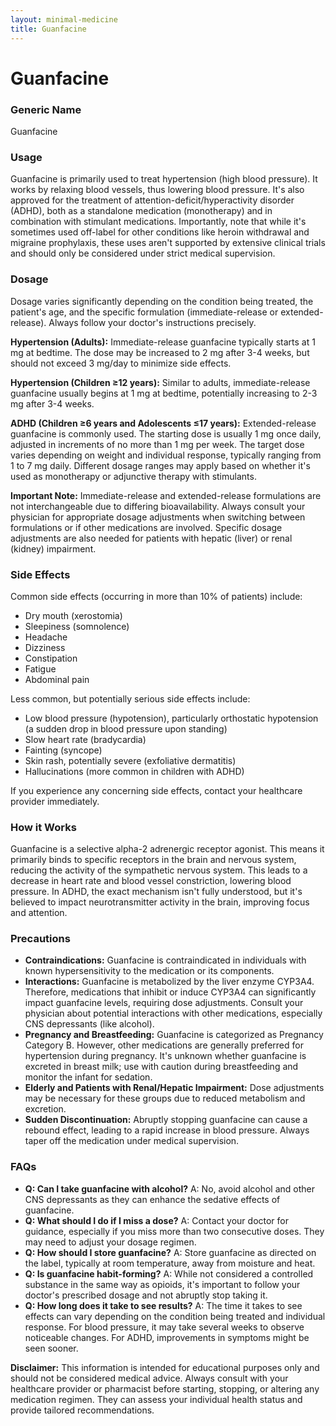```yaml
---
layout: minimal-medicine
title: Guanfacine
---
```


# Guanfacine
### Generic Name
Guanfacine

### Usage
Guanfacine is primarily used to treat hypertension (high blood pressure). It works by relaxing blood vessels, thus lowering blood pressure.  It's also approved for the treatment of attention-deficit/hyperactivity disorder (ADHD), both as a standalone medication (monotherapy) and in combination with stimulant medications.  Importantly, note that while it's sometimes used off-label for other conditions like heroin withdrawal and migraine prophylaxis, these uses aren't supported by extensive clinical trials and should only be considered under strict medical supervision.


### Dosage
Dosage varies significantly depending on the condition being treated, the patient's age, and the specific formulation (immediate-release or extended-release).  Always follow your doctor's instructions precisely.  

**Hypertension (Adults):**  Immediate-release guanfacine typically starts at 1 mg at bedtime.  The dose may be increased to 2 mg after 3-4 weeks, but should not exceed 3 mg/day to minimize side effects.

**Hypertension (Children ≥12 years):** Similar to adults, immediate-release guanfacine usually begins at 1 mg at bedtime, potentially increasing to 2-3 mg after 3-4 weeks.  

**ADHD (Children ≥6 years and Adolescents ≤17 years):**  Extended-release guanfacine is commonly used.  The starting dose is usually 1 mg once daily, adjusted in increments of no more than 1 mg per week.  The target dose varies depending on weight and individual response, typically ranging from 1 to 7 mg daily.  Different dosage ranges may apply based on whether it's used as monotherapy or adjunctive therapy with stimulants.

**Important Note:** Immediate-release and extended-release formulations are not interchangeable due to differing bioavailability.  Always consult your physician for appropriate dosage adjustments when switching between formulations or if other medications are involved.  Specific dosage adjustments are also needed for patients with hepatic (liver) or renal (kidney) impairment.


### Side Effects
Common side effects (occurring in more than 10% of patients) include:

* Dry mouth (xerostomia)
* Sleepiness (somnolence)
* Headache
* Dizziness
* Constipation
* Fatigue
* Abdominal pain

Less common, but potentially serious side effects include:

* Low blood pressure (hypotension), particularly orthostatic hypotension (a sudden drop in blood pressure upon standing)
* Slow heart rate (bradycardia)
* Fainting (syncope)
* Skin rash, potentially severe (exfoliative dermatitis)
* Hallucinations (more common in children with ADHD)

If you experience any concerning side effects, contact your healthcare provider immediately.


### How it Works
Guanfacine is a selective alpha-2 adrenergic receptor agonist.  This means it primarily binds to specific receptors in the brain and nervous system, reducing the activity of the sympathetic nervous system.  This leads to a decrease in heart rate and blood vessel constriction, lowering blood pressure. In ADHD, the exact mechanism isn't fully understood, but it's believed to impact neurotransmitter activity in the brain, improving focus and attention.


### Precautions
* **Contraindications:** Guanfacine is contraindicated in individuals with known hypersensitivity to the medication or its components.
* **Interactions:**  Guanfacine is metabolized by the liver enzyme CYP3A4.  Therefore, medications that inhibit or induce CYP3A4 can significantly impact guanfacine levels, requiring dose adjustments. Consult your physician about potential interactions with other medications, especially CNS depressants (like alcohol).
* **Pregnancy and Breastfeeding:** Guanfacine is categorized as Pregnancy Category B.  However, other medications are generally preferred for hypertension during pregnancy.  It's unknown whether guanfacine is excreted in breast milk; use with caution during breastfeeding and monitor the infant for sedation.
* **Elderly and Patients with Renal/Hepatic Impairment:** Dose adjustments may be necessary for these groups due to reduced metabolism and excretion.
* **Sudden Discontinuation:** Abruptly stopping guanfacine can cause a rebound effect, leading to a rapid increase in blood pressure. Always taper off the medication under medical supervision.


### FAQs
* **Q: Can I take guanfacine with alcohol?** A: No, avoid alcohol and other CNS depressants as they can enhance the sedative effects of guanfacine.
* **Q: What should I do if I miss a dose?** A: Contact your doctor for guidance, especially if you miss more than two consecutive doses.  They may need to adjust your dosage regimen.
* **Q: How should I store guanfacine?** A: Store guanfacine as directed on the label, typically at room temperature, away from moisture and heat.
* **Q: Is guanfacine habit-forming?** A: While not considered a controlled substance in the same way as opioids, it's important to follow your doctor's prescribed dosage and not abruptly stop taking it.
* **Q:  How long does it take to see results?** A:  The time it takes to see effects can vary depending on the condition being treated and individual response.  For blood pressure, it may take several weeks to observe noticeable changes.  For ADHD, improvements in symptoms might be seen sooner.


**Disclaimer:** This information is intended for educational purposes only and should not be considered medical advice.  Always consult with your healthcare provider or pharmacist before starting, stopping, or altering any medication regimen.  They can assess your individual health status and provide tailored recommendations.
